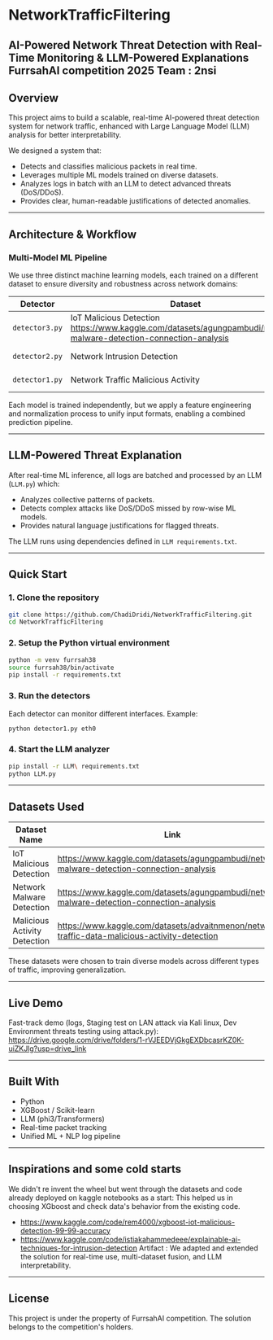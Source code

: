 # NetworkTrafficFiltering

AI-Powered Network Threat Detection with Real-Time Monitoring & LLM-Powered Explanations
FurrsahAI competition 2025
Team : 2nsi
---

## Overview

This project aims to build a scalable, real-time AI-powered threat detection system for network traffic, enhanced with Large Language Model (LLM) analysis for better interpretability.

We designed a system that:
- Detects and classifies malicious packets in real time.
- Leverages multiple ML models trained on diverse datasets.
- Analyzes logs in batch with an LLM to detect advanced threats (DoS/DDoS).
- Provides clear, human-readable justifications of detected anomalies.

---

## Architecture & Workflow

### Multi-Model ML Pipeline

We use three distinct machine learning models, each trained on a different dataset to ensure diversity and robustness across network domains:

| Detector       | Dataset                                | Kaggle Link                                                                                           |
|----------------|-----------------------------------------|--------------------------------------------------------------------------------------------------------|
| `detector3.py` | IoT Malicious Detection                 https://www.kaggle.com/datasets/agungpambudi/network-malware-detection-connection-analysis             |
| `detector2.py` | Network Intrusion Detection            | https://www.kaggle.com/code/istiakahammedeee/explainable-ai-techniques-for-intrusion-detection        |
| `detector1.py` | Network Traffic Malicious Activity     | https://www.kaggle.com/datasets/advaitnmenon/network-traffic-data-malicious-activity-detection        |

Each model is trained independently, but we apply a feature engineering and normalization process to unify input formats, enabling a combined prediction pipeline.

---

## LLM-Powered Threat Explanation

After real-time ML inference, all logs are batched and processed by an LLM (`LLM.py`) which:

- Analyzes collective patterns of packets.
- Detects complex attacks like DoS/DDoS missed by row-wise ML models.
- Provides natural language justifications for flagged threats.

The LLM runs using dependencies defined in `LLM requirements.txt`.

---

## Quick Start

### 1. Clone the repository
```bash
git clone https://github.com/ChadiDridi/NetworkTrafficFiltering.git
cd NetworkTrafficFiltering
```

### 2. Setup the Python virtual environment
```bash
python -m venv furrsah38
source furrsah38/bin/activate  
pip install -r requirements.txt
```

### 3. Run the detectors
Each detector can monitor different interfaces. Example:
```bash
python detector1.py eth0
```

### 4. Start the LLM analyzer 
```bash
pip install -r LLM\ requirements.txt
python LLM.py
```

---

## Datasets Used

| Dataset Name                              | Link                                                                                                   |
|-------------------------------------------|--------------------------------------------------------------------------------------------------------|
| IoT Malicious Detection                   | https://www.kaggle.com/datasets/agungpambudi/network-malware-detection-connection-analysis             |
| Network Malware Detection                 | https://www.kaggle.com/datasets/agungpambudi/network-malware-detection-connection-analysis             |
| Malicious Activity Detection              | https://www.kaggle.com/datasets/advaitnmenon/network-traffic-data-malicious-activity-detection         |

These datasets were chosen to train diverse models across different types of traffic, improving generalization.

---

## Live Demo

Fast-track demo (logs, Staging test on LAN attack via Kali linux, Dev Environment threats testing using attack.py):  
https://drive.google.com/drive/folders/1-rVJEEDVjGkgEXDbcasrKZ0K-uiZKJlg?usp=drive_link

---

## Built With

- Python
- XGBoost / Scikit-learn
- LLM (phi3/Transformers)
- Real-time packet tracking
- Unified ML + NLP log pipeline

---

## Inspirations and some cold starts

We didn't re invent the wheel but went through the datasets and code already deployed on kaggle notebooks as a start:
This helped us in choosing XGboost and check data's behavior from the existing code.
- https://www.kaggle.com/code/rem4000/xgboost-iot-malicious-detection-99-99-accuracy
- https://www.kaggle.com/code/istiakahammedeee/explainable-ai-techniques-for-intrusion-detection
Artifact : 
We adapted and extended the solution for real-time use, multi-dataset fusion, and LLM interpretability.

---

## License

This project is under the property of FurrsahAI competition. The solution belongs to the competition's holders.
